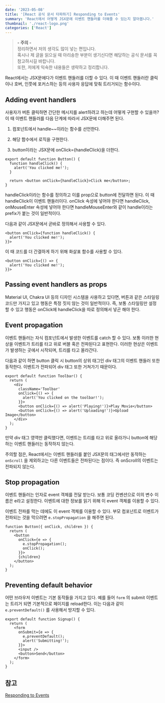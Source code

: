 ```yaml
---
date: '2023-05-08'
title: '[React 공식 문서 타파하기] Responding to Events'
summary: 'React에서 어떻게 JSX문에 이벤트 핸들러를 더해줄 수 있는지 알아봅니다.'
thumbnail: './react-logo.png'
categories: ['React']
---
```


> <strong>- 주의 -</strong> <br /> 정리하면서 저의 생각도 많이 넣는 편입니다. <br /> 혹시나 제 글을 읽으실 때 아리송한 부분이 생기신다면 해당하는 공식 문서를 꼭 참고하시길 바랍니다. <br /> 또한, 저에게 익숙한 내용들은 생략하고 정리합니다.

React에서는 JSX문에다가 이벤트 핸들러를 더할 수 있다. 이 때 이벤트 핸들러란 클릭이나 호버, 인풋에 포커스하는 등의 사용자 응답에 맞춰 트리거되는 함수이다.

## Adding event handlers

사용자가 버튼 클릭하면 간단한 메시지를 alert하려고 하는데 어떻게 구현할 수 있을까? 이 때 이벤트 핸들러를 다음 단계에 따라서 JSX문에 더해주면 된다.

1. 컴포넌트에서 handle~~이라는 함수를 선언한다.

2. 해당 함수에서 로직을 구현한다.

3. button이라는 JSX문에 onClick={handleClick}을 더한다.

```tsx
export default function Button() {
  function handleClick() {
    alert('You clicked me!');
  }

  return <button onClick={handleClick}>Click me</button>;
}
```

handleClick이라는 함수를 정의하고 이를 prop으로 button에 전달하면 된다. 이 때 handleClick이 이벤트 핸들러이다. onClick 속성에 넣어야 한다면 handleClick, onMouseEnter 속성에 넣어야 한다면 handleMouseEnter와 같이 handle이라는 prefix가 붙는 것이 일반적이다.

다음과 같이 JSX문에서 곧바로 정의해서 사용할 수 있다.

```tsx
<button onClick={function handleClick() {
  alert('You clicked me!');
}}>
```

이 때 코드를 더 간결하게 하기 위해 화살표 함수를 사용할 수 있다.

```tsx
<button onClick={() => {
  alert('You clicked me!');
}}>
```

## Passing event handlers as props

Material UI, Chakra UI 등의 디자인 시스템을 사용하고 있다면, 버튼과 같은 스타일링 코드만 가지고 있고 행동은 특정 짓지 않는 것이 일반적이다. 즉, 보통 스타일링만 설정할 수 있고 행동은 onClick에 handleClick을 따로 정의해서 넣곤 해야 한다.

## Event propagation

이벤트 핸들러는 자식 컴포넌트에서 발생한 이벤트를 catch 할 수 있다. 보통 이러한 현상을 이벤트가 트리를 타고 위로 버블 혹은 전파된다고 표현한다. 이러한 현상은 이벤트가 발생하는 곳에서 시작되며, 트리를 타고 올라간다.

다음과 같이 하면 button 클릭 시 button의 상위 태그인 div 태그의 이벤트 핸들러 또한 동작한다. 이벤트가 전파되어 div 태그 또한 거쳐가기 때문이다.

```tsx
export default function Toolbar() {
  return (
    <div
      className='Toolbar'
      onClick={() => {
        alert('You clicked on the toolbar!');
      }}>
      <button onClick={() => alert('Playing!')}>Play Movie</button>
      <button onClick={() => alert('Uploading!')}>Upload Image</button>
    </div>
  );
}
```

만약 div 태그 영역만 클릭했다면, 이벤트는 트리를 타고 위로 올라가니 button에 해당하는 이벤트 핸들러는 동작하지 않는다.

주의할 점은, React에서는 이벤트 핸들러를 붙인 JSX문의 태그에서만 동작하는 `onScroll` 을 제외하고는 다른 이벤트들은 전파된다는 점이다. 즉 onScroll의 이벤트는 전파되지 않는다.

## Stop propagation

이벤트 핸들러는 인자로 event 객체를 전달 받는다. 보통 코딩 컨벤션으로 이의 변수 이름은 e라고 설정한다. 이벤트에 대한 정보를 읽기 위해 이 event 객체를 이용할 수 있다.

이벤트 전파를 막는 데에도 이 event 객체를 이용할 수 있다. 부모 컴포넌트로 이벤트가 전파되는 것을 막으려면 `e.stopPropagation` 을 해주면 된다.

```tsx
function Button({ onClick, children }) {
  return (
    <button
      onClick={e => {
        e.stopPropagation();
        onClick();
      }}>
      {children}
    </button>
  );
}
```

## Preventing default behavior

어떤 브라우저 이벤트는 기본 동작들을 가지고 있다. 예를 들어 `form` 의 submit 이벤트는 트리거 되면 기본적으로 페이지를 reload한다. 이는 다음과 같이 `e.preventDefault()` 를 사용해서 방지할 수 있다.

```tsx
export default function Signup() {
  return (
    <form
      onSubmit={e => {
        e.preventDefault();
        alert('Submitting!');
      }}>
      <input />
      <button>Send</button>
    </form>
  );
}
```

## 참고

[Responding to Events](https://react.dev/learn/responding-to-events)
